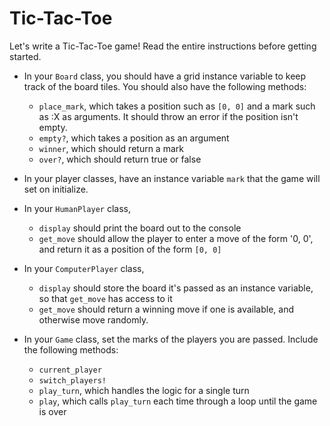 # Tic-Tac-Toe

Let's write a Tic-Tac-Toe game! Read the entire instructions before getting
started.

* In your `Board` class, you should have a grid instance variable to keep track
  of the board tiles. You should also have the following methods:
  - `place_mark`, which takes a position such as `[0, 0]` and a mark such as :X
    as arguments. It should throw an error if the position isn't empty.
  - `empty?`, which takes a position as an argument
  - `winner`, which should return a mark
  - `over?`, which should return true or false

* In your player classes, have an instance variable `mark` that the game will
  set on initialize.

* In your `HumanPlayer` class,
  - `display` should print the board out to the console
  - `get_move` should allow the player to enter a move of the form '0, 0', and
    return it as a position of the form `[0, 0]`

* In your `ComputerPlayer` class,
  - `display` should store the board it's passed as an instance variable, so
    that `get_move` has access to it
  - `get_move` should return a winning move if one is available, and otherwise
    move randomly.

* In your `Game` class, set the marks of the players you are passed. Include
  the following methods:
  - `current_player`
  - `switch_players!`
  - `play_turn`, which handles the logic for a single turn
  - `play`, which calls `play_turn` each time through a loop until the game is
    over
